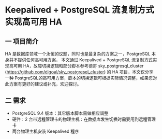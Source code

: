 ﻿Keepalived + PostgreSQL 流复制方式实现高可用 HA
====================

一 项目简介
---

  HA 是数据库领域一个永恒的议题，同时也是最复杂的方案之一，PostgreSQL 本身并不提供任何高可用方案， 本文通过 Keepalived + PostgreSQL 流复制方式实现高可用 HA，故障切换逻辑和部分脚本参考德哥 sky_postgresql_cluster (https://github.com/digoal/sky_postgresql_cluster) 的 HA 项目，本文仅分享一种 PostgreSQL的高可用方案，脚本的切换逻辑可根据实际情况调整，如果您对此方案有更好的建议或补充，欢迎探讨。
       

二 需求
---

- PostgreSQL 9.4 版本：其它版本脚本需做相应调整
- 硬件：2 台带远程管理卡的物理主机：在数据库发生切换时需要用到远程管理卡
- 两台物理主机安装 Keepalived 程序

